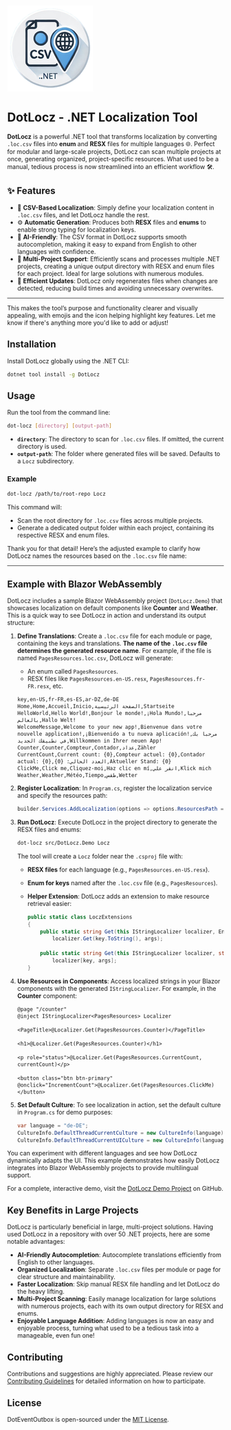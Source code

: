 <img src="./assets/icon.png" alt="DotLocz Icon" width="200" height="200">

# DotLocz - .NET Localization Tool

**DotLocz** is a powerful .NET tool that transforms localization by converting `.loc.csv` files into **enum** and **RESX** files for multiple languages 🌐. Perfect for modular and large-scale projects, DotLocz can scan multiple projects at once, generating organized, project-specific resources. What used to be a manual, tedious process is now streamlined into an efficient workflow 🛠️.

## ✨ Features

- 📄 **CSV-Based Localization**: Simply define your localization content in `.loc.csv` files, and let DotLocz handle the rest.
- ⚙️ **Automatic Generation**: Produces both **RESX** files and **enums** to enable strong typing for localization keys.
- 🤖 **AI-Friendly**: The CSV format in DotLocz supports smooth autocompletion, making it easy to expand from English to other languages with confidence.
- 📂 **Multi-Project Support**: Efficiently scans and processes multiple .NET projects, creating a unique output directory with RESX and enum files for each project. Ideal for large solutions with numerous modules.
- 🚀 **Efficient Updates**: DotLocz only regenerates files when changes are detected, reducing build times and avoiding unnecessary overwrites.

---

This makes the tool’s purpose and functionality clearer and visually appealing, with emojis and the icon helping highlight key features. Let me know if there's anything more you'd like to add or adjust!

## Installation

Install DotLocz globally using the .NET CLI:

```bash
dotnet tool install -g DotLocz
```

## Usage

Run the tool from the command line:

```bash
dot-locz [directory] [output-path]
```

- **`directory`**: The directory to scan for `.loc.csv` files. If omitted, the current directory is used.
- **`output-path`**: The folder where generated files will be saved. Defaults to a `Locz` subdirectory.

### Example

```bash
dot-locz /path/to/root-repo Locz
```

This command will:

- Scan the root directory for `.loc.csv` files across multiple projects.
- Generate a dedicated output folder within each project, containing its respective RESX and enum files.

Thank you for that detail! Here’s the adjusted example to clarify how DotLocz names the resources based on the `.loc.csv` file name:

---

## Example with Blazor WebAssembly

DotLocz includes a sample Blazor WebAssembly project (`DotLocz.Demo`) that showcases localization on default components like **Counter** and **Weather**. This is a quick way to see DotLocz in action and understand its output structure:

1. **Define Translations**: Create a `.loc.csv` file for each module or page, containing the keys and translations. **The name of the `.loc.csv` file determines the generated resource name**. For example, if the file is named `PagesResources.loc.csv`, DotLocz will generate:

   - An enum called `PagesResources`.
   - RESX files like `PagesResources.en-US.resx`, `PagesResources.fr-FR.resx`, etc.

   ```csv
   key,en-US,fr-FR,es-ES,ar-DZ,de-DE
   Home,Home,Accueil,Inicio,الصفحة الرئيسية,Startseite
   HelloWorld,Hello World!,Bonjour le monde!,¡Hola Mundo!,مرحبا بالعالم,Hallo Welt!
   WelcomeMessage,Welcome to your new app!,Bienvenue dans votre nouvelle application!,¡Bienvenido a tu nueva aplicación!,مرحبا بك في تطبيقك الجديد,Willkommen in Ihrer neuen App!
   Counter,Counter,Compteur,Contador,عداد,Zähler
   CurrentCount,Current count: {0},Compteur actuel: {0},Contador actual: {0},العدد الحالي: {0},Aktueller Stand: {0}
   ClickMe,Click me,Cliquez-moi,Haz clic en mí,انقر علي,Klick mich
   Weather,Weather,Météo,Tiempo,طقس,Wetter
   ```

2. **Register Localization**: In `Program.cs`, register the localization service and specify the resources path:

   ```csharp
   builder.Services.AddLocalization(options => options.ResourcesPath = "");
   ```

3. **Run DotLocz**: Execute DotLocz in the project directory to generate the RESX files and enums:

   ```bash
   dot-locz src/DotLocz.Demo Locz
   ```

   The tool will create a `Locz` folder near the `.csproj` file with:

   - **RESX files** for each language (e.g., `PagesResources.en-US.resx`).
   - **Enum for keys** named after the `.loc.csv` file (e.g., `PagesResources`).
   - **Helper Extension**: DotLocz adds an extension to make resource retrieval easier:

     ```csharp
     public static class LoczExtensions
     {
         public static string Get(this IStringLocalizer localizer, Enum key, params object[] args) =>
             localizer.Get(key.ToString(), args);

         public static string Get(this IStringLocalizer localizer, string key, params object[] args) =>
             localizer[key, args];
     }
     ```

4. **Use Resources in Components**: Access localized strings in your Blazor components with the generated `IStringLocalizer`. For example, in the **Counter** component:

   ```razor
   @page "/counter"
   @inject IStringLocalizer<PagesResources> Localizer

   <PageTitle>@Localizer.Get(PagesResources.Counter)</PageTitle>

   <h1>@Localizer.Get(PagesResources.Counter)</h1>

   <p role="status">@Localizer.Get(PagesResources.CurrentCount, currentCount)</p>

   <button class="btn btn-primary" @onclick="IncrementCount">@Localizer.Get(PagesResources.ClickMe)</button>
   ```

5. **Set Default Culture**: To see localization in action, set the default culture in `Program.cs` for demo purposes:

   ```csharp
   var language = "de-DE";
   CultureInfo.DefaultThreadCurrentCulture = new CultureInfo(language);
   CultureInfo.DefaultThreadCurrentUICulture = new CultureInfo(language);
   ```

You can experiment with different languages and see how DotLocz dynamically adapts the UI. This example demonstrates how easily DotLocz integrates into Blazor WebAssembly projects to provide multilingual support.

For a complete, interactive demo, visit the [DotLocz Demo Project](./src/DotLocz.Demo) on GitHub.

## Key Benefits in Large Projects

DotLocz is particularly beneficial in large, multi-project solutions. Having used DotLocz in a repository with over 50 .NET projects, here are some notable advantages:

- **AI-Friendly Autocompletion**: Autocomplete translations efficiently from English to other languages.
- **Organized Localization**: Separate `.loc.csv` files per module or page for clear structure and maintainability.
- **Faster Localization**: Skip manual RESX file handling and let DotLocz do the heavy lifting.
- **Multi-Project Scanning**: Easily manage localization for large solutions with numerous projects, each with its own output directory for RESX and enums.
- **Enjoyable Language Addition**: Adding languages is now an easy and enjoyable process, turning what used to be a tedious task into a manageable, even fun one!

## Contributing

Contributions and suggestions are highly appreciated. Please review our [Contributing Guidelines](CONTRIBUTING.md) for detailed information on how to participate.

## License

DotEventOutbox is open-sourced under the [MIT License](LICENSE.md).
